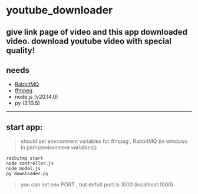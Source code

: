 # youtube_downloader
give link page of video and this app downloaded video.
download youtube video with special quality! 
---

## needs
- [RabbitMQ](https://www.rabbitmq.com)
- [ffmpeg](https://github.com/BtbN/FFmpeg-Builds/releases)
- node.js (v20.14.0)
- py (3.10.5)

---

## start app:

> should set environment variables for ffmpeg , RabbitMQ (in windows in path(environment variables))

```
rabbitmq start
node controller.js
node model.js
py downloader.py
```

> you can set env PORT , but defult port is 1000 (localhost:1000).
